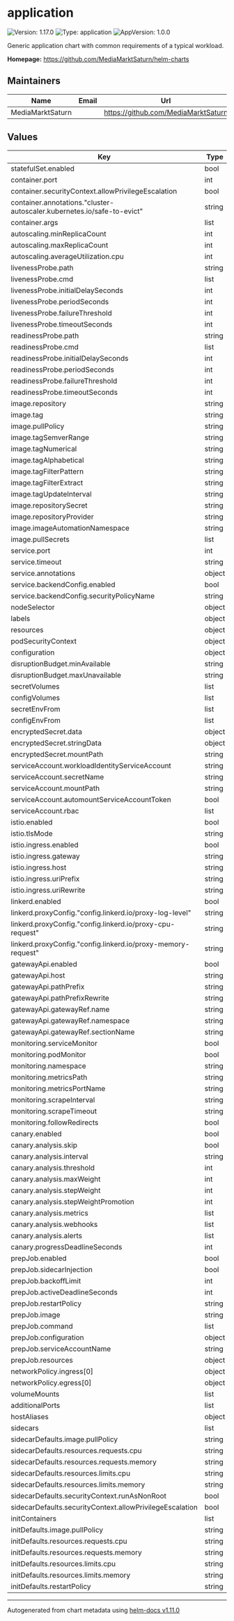 # application

![Version: 1.17.0](https://img.shields.io/badge/Version-1.17.0-informational?style=flat-square) ![Type: application](https://img.shields.io/badge/Type-application-informational?style=flat-square) ![AppVersion: 1.0.0](https://img.shields.io/badge/AppVersion-1.0.0-informational?style=flat-square)

Generic application chart with common requirements of a typical workload.

**Homepage:** <https://github.com/MediaMarktSaturn/helm-charts>

## Maintainers

| Name | Email | Url |
| ---- | ------ | --- |
| MediaMarktSaturn |  | <https://github.com/MediaMarktSaturn> |

## Values

| Key | Type | Default | Description |
|-----|------|---------|-------------|
| statefulSet.enabled | bool | `false` |  |
| container.port | int | `8080` |  |
| container.securityContext.allowPrivilegeEscalation | bool | `false` |  |
| container.annotations."cluster-autoscaler.kubernetes.io/safe-to-evict" | string | `"true"` |  |
| container.args | list | `[]` |  |
| autoscaling.minReplicaCount | int | `1` |  |
| autoscaling.maxReplicaCount | int | `1` |  |
| autoscaling.averageUtilization.cpu | int | `80` |  |
| livenessProbe.path | string | `"/.well-known/live"` |  |
| livenessProbe.cmd | list | `[]` |  |
| livenessProbe.initialDelaySeconds | int | `10` |  |
| livenessProbe.periodSeconds | int | `10` |  |
| livenessProbe.failureThreshold | int | `3` |  |
| livenessProbe.timeoutSeconds | int | `5` |  |
| readinessProbe.path | string | `"/.well-known/ready"` |  |
| readinessProbe.cmd | list | `[]` |  |
| readinessProbe.initialDelaySeconds | int | `10` |  |
| readinessProbe.periodSeconds | int | `10` |  |
| readinessProbe.failureThreshold | int | `3` |  |
| readinessProbe.timeoutSeconds | int | `5` |  |
| image.repository | string | `"quay.io/heubeck/examiner"` |  |
| image.tag | string | `"1.12.21"` |  |
| image.pullPolicy | string | `"IfNotPresent"` |  |
| image.tagSemverRange | string | `nil` |  |
| image.tagNumerical | string | `nil` |  |
| image.tagAlphabetical | string | `nil` |  |
| image.tagFilterPattern | string | `nil` |  |
| image.tagFilterExtract | string | `nil` |  |
| image.tagUpdateInterval | string | `"10m0s"` |  |
| image.repositorySecret | string | `"oci-registry-service"` |  |
| image.repositoryProvider | string | `"generic"` |  |
| image.imageAutomationNamespace | string | `nil` |  |
| image.pullSecrets | list | `[]` |  |
| service.port | int | `80` |  |
| service.timeout | string | `"120s"` |  |
| service.annotations | object | `{}` |  |
| service.backendConfig.enabled | bool | `false` |  |
| service.backendConfig.securityPolicyName | string | `nil` |  |
| nodeSelector | object | `{}` |  |
| labels | object | `{}` |  |
| resources | object | `{}` |  |
| podSecurityContext | object | `{}` |  |
| configuration | object | `{}` |  |
| disruptionBudget.minAvailable | string | `nil` |  |
| disruptionBudget.maxUnavailable | string | `"50%"` |  |
| secretVolumes | list | `[]` |  |
| configVolumes | list | `[]` |  |
| secretEnvFrom | list | `[]` |  |
| configEnvFrom | list | `[]` |  |
| encryptedSecret.data | object | `{}` |  |
| encryptedSecret.stringData | object | `{}` |  |
| encryptedSecret.mountPath | string | `nil` |  |
| serviceAccount.workloadIdentityServiceAccount | string | `nil` |  |
| serviceAccount.secretName | string | `nil` |  |
| serviceAccount.mountPath | string | `"/config/service-account"` |  |
| serviceAccount.automountServiceAccountToken | bool | `false` |  |
| serviceAccount.rbac | list | `[]` |  |
| istio.enabled | bool | `false` |  |
| istio.tlsMode | string | `"ISTIO_MUTUAL"` |  |
| istio.ingress.enabled | bool | `true` |  |
| istio.ingress.gateway | string | `"public-gateway"` |  |
| istio.ingress.host | string | `"*"` |  |
| istio.ingress.uriPrefix | string | `"/"` |  |
| istio.ingress.uriRewrite | string | `"/"` |  |
| linkerd.enabled | bool | `false` |  |
| linkerd.proxyConfig."config.linkerd.io/proxy-log-level" | string | `"error"` |  |
| linkerd.proxyConfig."config.linkerd.io/proxy-cpu-request" | string | `"0.2"` |  |
| linkerd.proxyConfig."config.linkerd.io/proxy-memory-request" | string | `"128Mi"` |  |
| gatewayApi.enabled | bool | `false` |  |
| gatewayApi.host | string | `nil` |  |
| gatewayApi.pathPrefix | string | `nil` |  |
| gatewayApi.pathPrefixRewrite | string | `"/"` |  |
| gatewayApi.gatewayRef.name | string | `nil` |  |
| gatewayApi.gatewayRef.namespace | string | `nil` |  |
| gatewayApi.gatewayRef.sectionName | string | `nil` |  |
| monitoring.serviceMonitor | bool | `false` |  |
| monitoring.podMonitor | bool | `false` |  |
| monitoring.namespace | string | `"monitoring"` |  |
| monitoring.metricsPath | string | `"/metrics"` |  |
| monitoring.metricsPortName | string | `"http"` |  |
| monitoring.scrapeInterval | string | `"30s"` |  |
| monitoring.scrapeTimeout | string | `"10s"` |  |
| monitoring.followRedirects | bool | `true` |  |
| canary.enabled | bool | `false` |  |
| canary.analysis.skip | bool | `false` |  |
| canary.analysis.interval | string | `"60s"` |  |
| canary.analysis.threshold | int | `10` |  |
| canary.analysis.maxWeight | int | `50` |  |
| canary.analysis.stepWeight | int | `5` |  |
| canary.analysis.stepWeightPromotion | int | `10` |  |
| canary.analysis.metrics | list | `[]` |  |
| canary.analysis.webhooks | list | `[]` |  |
| canary.analysis.alerts | list | `[]` |  |
| canary.progressDeadlineSeconds | int | `600` |  |
| prepJob.enabled | bool | `false` |  |
| prepJob.sidecarInjection | bool | `false` |  |
| prepJob.backoffLimit | int | `30` |  |
| prepJob.activeDeadlineSeconds | int | `1800` |  |
| prepJob.restartPolicy | string | `"Never"` |  |
| prepJob.image | string | `"busybox:stable"` |  |
| prepJob.command | list | `[]` |  |
| prepJob.configuration | object | `{}` |  |
| prepJob.serviceAccountName | string | `nil` |  |
| prepJob.resources | object | `{}` |  |
| networkPolicy.ingress[0] | object | `{}` |  |
| networkPolicy.egress[0] | object | `{}` |  |
| volumeMounts | list | `[]` |  |
| additionalPorts | list | `[]` |  |
| hostAliases | object | `{}` |  |
| sidecars | list | `[]` |  |
| sidecarDefaults.image.pullPolicy | string | `"IfNotPresent"` |  |
| sidecarDefaults.resources.requests.cpu | string | `"100m"` |  |
| sidecarDefaults.resources.requests.memory | string | `"100Mi"` |  |
| sidecarDefaults.resources.limits.cpu | string | `"500m"` |  |
| sidecarDefaults.resources.limits.memory | string | `"500Mi"` |  |
| sidecarDefaults.securityContext.runAsNonRoot | bool | `true` |  |
| sidecarDefaults.securityContext.allowPrivilegeEscalation | bool | `false` |  |
| initContainers | list | `[]` |  |
| initDefaults.image.pullPolicy | string | `"IfNotPresent"` |  |
| initDefaults.resources.requests.cpu | string | `"100m"` |  |
| initDefaults.resources.requests.memory | string | `"100Mi"` |  |
| initDefaults.resources.limits.cpu | string | `"500m"` |  |
| initDefaults.resources.limits.memory | string | `"100Mi"` |  |
| initDefaults.restartPolicy | string | `"Always"` |  |

----------------------------------------------
Autogenerated from chart metadata using [helm-docs v1.11.0](https://github.com/norwoodj/helm-docs/releases/v1.11.0)

